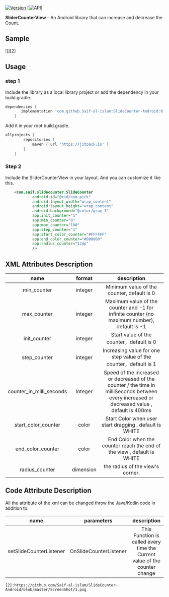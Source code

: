 [![Version](https://jitpack.io/#Saif-al-islam/SlideCounter-Android/Tag)]()
[![API](https://img.shields.io/badge/API-%2B17-green.svg)]

**SliderCounterView** - An Android library that can increase and decrease the Count.

## Sample
![][2]

## Usage

### step 1

Include the library as a local library project or add the dependency in your build.gradle.

```groovy
dependencies {
	   implementation 'com.github.Saif-al-islam:SlideCounter-Android:0.1.0'
	}
```

Add it in your root build.gradle.

```groovy
allprojects {
		repositories {
			maven { url 'https://jitpack.io' }
		}
	}
```

### Step 2

Include the SliderCounterView in your layout. And you can customize it like this.

```xml
    <com.saif.slidecounter.SlideCounter
            android:id="@+id/num_pick"
            android:layout_width="wrap_content"
            android:layout_height="wrap_content"
            android:background="@color/gray_1"
            app:init_counter="1"
            app:min_counter="0"
            app:max_counter="100"
            app:step_counter="1"
            app:start_color_counter="#FFFFFF"
            app:end_color_counter="#000000"
            app:radius_counter="12dp"
            />
```

## XML Attributes Description

|name|format|description|
|:---:|:---:|:---:|
| min_counter | integer | Minimum value of the counter, default is 0
| max_counter | integer | Maximum value of the counter and -1 for infinite counter (no maximum number), default is -1
| init_counter | integer | Start value of the counter，default is 0
| step_counter | integer | Increasing value for one step value of the counter，default is 1
| counter_in_milli_seconds | Integer | Speed of the increased or decreased of the counter / the time in milliSeconds between every increased or decreased value , default is 400ms
| start_color_counter | color | Start Color when user start dragging , default is WHITE
| end_color_counter | color | End Color when the counter reach the end of the view , default is WHITE
| radius_counter | dimension | the radius of the view's corner.



## Code Attribute Description

All the attribute of the xml can be changed throw the Java/Kotlin code in addition to:

|name|parameters|description|
|:---:|:---:|:---:|
| setSlideCounterListener | OnSlideCounterListener | This Function is called every time the Current value of the counter change





    [2]:https://github.com/Saif-al-islam/SlideCounter-Android/blob/master/ScreenShot/1.png
